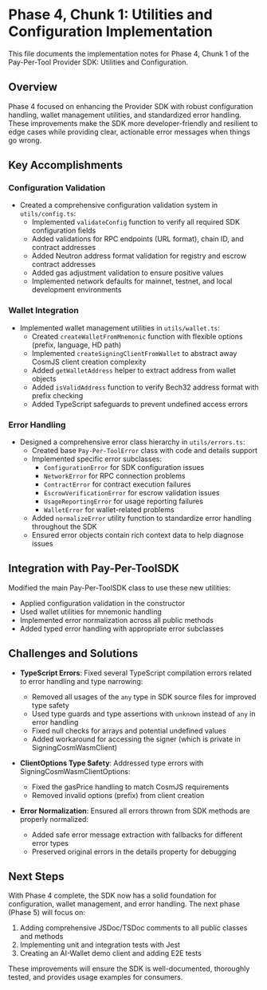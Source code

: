 # Phase 4, Chunk 1: Utilities and Configuration Implementation

This file documents the implementation notes for Phase 4, Chunk 1 of the Pay-Per-Tool Provider SDK: Utilities and Configuration.

## Overview

Phase 4 focused on enhancing the Provider SDK with robust configuration handling, wallet management utilities, and standardized error handling. These improvements make the SDK more developer-friendly and resilient to edge cases while providing clear, actionable error messages when things go wrong.

## Key Accomplishments

### Configuration Validation

- Created a comprehensive configuration validation system in `utils/config.ts`:
  - Implemented `validateConfig` function to verify all required SDK configuration fields
  - Added validations for RPC endpoints (URL format), chain ID, and contract addresses
  - Added Neutron address format validation for registry and escrow contract addresses
  - Added gas adjustment validation to ensure positive values
  - Implemented network defaults for mainnet, testnet, and local development environments

### Wallet Integration

- Implemented wallet management utilities in `utils/wallet.ts`:
  - Created `createWalletFromMnemonic` function with flexible options (prefix, language, HD path)
  - Implemented `createSigningClientFromWallet` to abstract away CosmJS client creation complexity
  - Added `getWalletAddress` helper to extract address from wallet objects
  - Added `isValidAddress` function to verify Bech32 address format with prefix checking
  - Added TypeScript safeguards to prevent undefined access errors

### Error Handling

- Designed a comprehensive error class hierarchy in `utils/errors.ts`:
  - Created base `Pay-Per-ToolError` class with code and details support
  - Implemented specific error subclasses:
    - `ConfigurationError` for SDK configuration issues
    - `NetworkError` for RPC connection problems
    - `ContractError` for contract execution failures
    - `EscrowVerificationError` for escrow validation issues
    - `UsageReportingError` for usage reporting failures
    - `WalletError` for wallet-related problems
  - Added `normalizeError` utility function to standardize error handling throughout the SDK
  - Ensured error objects contain rich context data to help diagnose issues

## Integration with Pay-Per-ToolSDK

Modified the main Pay-Per-ToolSDK class to use these new utilities:
- Applied configuration validation in the constructor
- Used wallet utilities for mnemonic handling
- Implemented error normalization across all public methods
- Added typed error handling with appropriate error subclasses

## Challenges and Solutions

- **TypeScript Errors**: Fixed several TypeScript compilation errors related to error handling and type narrowing:
  - Removed all usages of the `any` type in SDK source files for improved type safety
  - Used type guards and type assertions with `unknown` instead of `any` in error handling
  - Fixed null checks for arrays and potential undefined values
  - Added workaround for accessing the signer (which is private in SigningCosmWasmClient)

- **ClientOptions Type Safety**: Addressed type errors with SigningCosmWasmClientOptions:
  - Fixed the gasPrice handling to match CosmJS requirements
  - Removed invalid options (prefix) from client creation

- **Error Normalization**: Ensured all errors thrown from SDK methods are properly normalized:
  - Added safe error message extraction with fallbacks for different error types
  - Preserved original errors in the details property for debugging

## Next Steps

With Phase 4 complete, the SDK now has a solid foundation for configuration, wallet management, and error handling. The next phase (Phase 5) will focus on:

1. Adding comprehensive JSDoc/TSDoc comments to all public classes and methods
2. Implementing unit and integration tests with Jest
3. Creating an AI-Wallet demo client and adding E2E tests

These improvements will ensure the SDK is well-documented, thoroughly tested, and provides usage examples for consumers.
